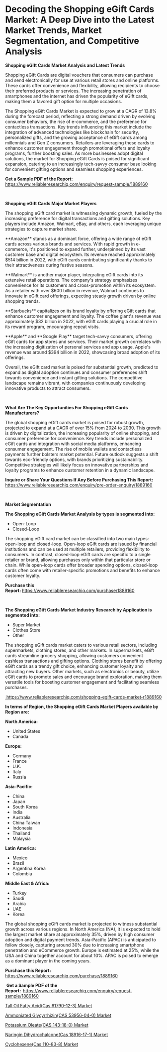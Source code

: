 <p><h1>Decoding the Shopping eGift Cards Market: A Deep Dive into the Latest Market Trends, Market Segmentation, and Competitive Analysis</h1></p><p><strong>Shopping eGift Cards Market Analysis and Latest Trends</strong></p>
<p><p>Shopping eGift Cards are digital vouchers that consumers can purchase and send electronically for use at various retail stores and online platforms. These cards offer convenience and flexibility, allowing recipients to choose their preferred products or services. The increasing penetration of smartphones and the internet has driven the popularity of eGift cards, making them a favored gift option for multiple occasions.</p><p>The Shopping eGift Cards Market is expected to grow at a CAGR of 13.8% during the forecast period, reflecting a strong demand driven by evolving consumer behaviors, the rise of e-commerce, and the preference for contactless transactions. Key trends influencing this market include the integration of advanced technologies like blockchain for security, personalized gifts, and the growing acceptance of eGift cards among millennials and Gen Z consumers. Retailers are leveraging these cards to enhance customer engagement through promotional offers and loyalty programs, further boosting sales. As more businesses adopt digital solutions, the market for Shopping eGift Cards is poised for significant expansion, catering to an increasingly tech-savvy consumer base looking for convenient gifting options and seamless shopping experiences.</p></p>
<p><strong>Get a Sample PDF of the Report:&nbsp;</strong> <a href="https://www.reliableresearchiq.com/enquiry/request-sample/1889160?utm_campaign=1804&utm_medium=2&utm_source=Github&utm_content=ia&utm_term=24102024&utm_id=shopping-egift-cards">https://www.reliableresearchiq.com/enquiry/request-sample/1889160</a></p>
<p>&nbsp;</p>
<p><strong>Shopping eGift Cards Major Market Players</strong></p>
<p><p>The shopping eGift card market is witnessing dynamic growth, fueled by the increasing preference for digital transactions and gifting solutions. Key players include Amazon, Walmart, eBay, and others, each leveraging unique strategies to capture market share.</p><p>**Amazon** stands as a dominant force, offering a wide range of eGift cards across various brands and services. With rapid growth in e-commerce, it's positioned to expand further, underpinned by its vast customer base and digital ecosystem. Its revenue reached approximately $514 billion in 2022, with eGift cards contributing significantly thanks to their attractiveness during festive seasons.</p><p>**Walmart** is another major player, integrating eGift cards into its extensive retail operations. The company's strategy emphasizes convenience for its customers and cross-promotion within its ecosystem. As a retailer with over $600 billion in revenue, Walmart continues to innovate in eGift card offerings, expecting steady growth driven by online shopping trends.</p><p>**Starbucks** capitalizes on its brand loyalty by offering eGift cards that enhance customer engagement and loyalty. The coffee giant's revenue was approximately $32 billion in 2022, with eGift cards playing a crucial role in its reward program, encouraging repeat visits.</p><p>**Apple** and **Google Play** target tech-savvy consumers, offering eGift cards for app stores and services. Their market growth correlates with the increasing digitization of personal services and app usage. Apple's revenue was around $394 billion in 2022, showcasing broad adoption of its offerings.</p><p>Overall, the eGift card market is poised for substantial growth, predicted to expand as digital adoption continues and consumer preferences shift towards convenience and instant gifting solutions. The competitive landscape remains vibrant, with companies continuously developing innovative products to attract consumers.</p></p>
<p>&nbsp;</p>
<p><strong>What Are The Key Opportunities For Shopping eGift Cards Manufacturers?</strong></p>
<p><p>The global shopping eGift cards market is poised for robust growth, projected to expand at a CAGR of over 15% from 2024 to 2030. This growth is driven by digitalization, the increasing popularity of online shopping, and consumer preference for convenience. Key trends include personalized eGift cards and integration with social media platforms, enhancing consumer engagement. The rise of mobile wallets and contactless payments further bolsters market potential. Future outlook suggests a shift towards eco-friendly options, with brands prioritizing sustainability. Competitive strategies will likely focus on innovative partnerships and loyalty programs to enhance customer retention in a dynamic landscape.</p></p>
<p><strong>Inquire or Share Your Questions If Any Before Purchasing This Report:</strong> <a href="https://www.reliableresearchiq.com/enquiry/pre-order-enquiry/1889160?utm_campaign=1804&utm_medium=2&utm_source=Github&utm_content=ia&utm_term=24102024&utm_id=shopping-egift-cards">https://www.reliableresearchiq.com/enquiry/pre-order-enquiry/1889160</a></p>
<p>&nbsp;</p>
<p><strong>Market Segmentation</strong></p>
<p><strong>The Shopping eGift Cards Market Analysis by types is segmented into:</strong></p>
<p><ul><li>Open-Loop</li><li>Closed-Loop</li></ul></p>
<p><p>The shopping eGift card market can be classified into two main types: open-loop and closed-loop. Open-loop eGift cards are issued by financial institutions and can be used at multiple retailers, providing flexibility to consumers. In contrast, closed-loop eGift cards are specific to a single retailer or brand, allowing purchases only within that particular store or chain. While open-loop cards offer broader spending options, closed-loop cards often come with retailer-specific promotions and benefits to enhance customer loyalty.</p></p>
<p><strong>Purchase this Report:&nbsp;</strong><a href="https://www.reliableresearchiq.com/purchase/1889160?utm_campaign=1804&utm_medium=2&utm_source=Github&utm_content=ia&utm_term=24102024&utm_id=shopping-egift-cards">https://www.reliableresearchiq.com/purchase/1889160</a></p>
<p>&nbsp;</p>
<p><strong>The Shopping eGift Cards Market Industry Research by Application is segmented into:</strong></p>
<p><ul><li>Super Market</li><li>Clothes Store</li><li>Other</li></ul></p>
<p><p>The shopping eGift cards market caters to various retail sectors, including supermarkets, clothing stores, and other markets. In supermarkets, eGift cards streamline grocery shopping, allowing customers convenient cashless transactions and gifting options. Clothing stores benefit by offering eGift cards as a trendy gift choice, enhancing customer loyalty and attracting new buyers. Other markets, such as electronics or beauty, utilize eGift cards to promote sales and encourage brand exploration, making them versatile tools for boosting customer engagement and facilitating seamless purchases.</p></p>
<p><a href="https://www.reliableresearchiq.com/shopping-egift-cards-market-r1889160?utm_campaign=1804&utm_medium=2&utm_source=Github&utm_content=ia&utm_term=24102024&utm_id=shopping-egift-cards">&nbsp;https://www.reliableresearchiq.com/shopping-egift-cards-market-r1889160</a></p>
<p><strong>In terms of Region, the Shopping eGift Cards Market Players available by Region are:</strong></p>
<p>
    <p> <strong> North America: </strong>
        <ul>
            <li>United States</li>
            <li>Canada</li>
        </ul>
        </p> 
    <p> <strong> Europe: </strong>
        <ul>
            <li>Germany</li>
            <li>France</li>
            <li>U.K.</li>
            <li>Italy</li>
            <li>Russia</li>
        </ul>
        </p> 
    <p> <strong> Asia-Pacific: </strong>
        <ul>
            <li>China</li>
            <li>Japan</li>
            <li>South Korea</li>
            <li>India</li>
            <li>Australia</li>
            <li>China Taiwan</li>
            <li>Indonesia</li>
            <li>Thailand</li>
            <li>Malaysia</li>
        </ul>
        </p> 
    <p> <strong> Latin America: </strong>
        <ul>
            <li>Mexico</li>
            <li>Brazil</li>
            <li>Argentina Korea</li>
            <li>Colombia</li>
        </ul>
        </p> 
    <p> <strong> Middle East & Africa: </strong>
        <ul>
            <li>Turkey</li>
            <li>Saudi</li>
            <li>Arabia</li>
            <li>UAE</li>
            <li>Korea</li>
        </ul>
    </p>
    </p>
<p><p>The global shopping eGift cards market is projected to witness substantial growth across various regions. In North America (NA), it is expected to hold the largest market share at approximately 35%, driven by high consumer adoption and digital payment trends. Asia-Pacific (APAC) is anticipated to follow closely, capturing around 30% due to increasing smartphone penetration and eCommerce growth. Europe is estimated at 25%, while the USA and China together account for about 10%. APAC is poised to emerge as a dominant player in the coming years.</p></p>
<p><strong>Purchase this Report: </strong><a href="https://www.reliableresearchiq.com/purchase/1889160?utm_campaign=1804&utm_medium=2&utm_source=Github&utm_content=ia&utm_term=24102024&utm_id=shopping-egift-cards">https://www.reliableresearchiq.com/purchase/1889160</a></p>
<p>&nbsp;<strong>Get a Sample PDF of the Report:&nbsp;&nbsp;</strong><a href="https://www.reliableresearchiq.com/enquiry/request-sample/1889160?utm_campaign=1804&utm_medium=2&utm_source=Github&utm_content=ia&utm_term=24102024&utm_id=shopping-egift-cards">https://www.reliableresearchiq.com/enquiry/request-sample/1889160</a></p>
<p><strong></strong></p>
<p><p><a href="https://www.linkedin.com/pulse/global-perspectives-tall-oil-fatty-acidcas-61790-12-3-ohiqe?utm_campaign=1804&utm_medium=2&utm_source=Github&utm_content=ia&utm_term=24102024&utm_id=shopping-egift-cards">Tall Oil Fatty Acid(Cas 61790-12-3) Market</a></p><p><a href="https://www.linkedin.com/pulse/navigating-ammoniated-glycyrrhizincas-53956-04-0-market-moete?utm_campaign=1804&utm_medium=2&utm_source=Github&utm_content=ia&utm_term=24102024&utm_id=shopping-egift-cards">Ammoniated Glycyrrhizin(CAS 53956-04-0) Market</a></p><p><a href="https://www.linkedin.com/pulse/mapping-potassium-oleatecas-143-18-0-market-trends-challenges-bg3se?utm_campaign=1804&utm_medium=2&utm_source=Github&utm_content=ia&utm_term=24102024&utm_id=shopping-egift-cards">Potassium Oleate(CAS 143-18-0) Market</a></p><p><a href="https://www.linkedin.com/pulse/naringin-dihydrochalconecas-18916-17-1-market-refracting-656ce?utm_campaign=1804&utm_medium=2&utm_source=Github&utm_content=ia&utm_term=24102024&utm_id=shopping-egift-cards">Naringin Dihydrochalcone(Cas 18916-17-1) Market</a></p><p><a href="https://www.linkedin.com/pulse/future-ready-strategic-insights-global-cyclohexenecas-xcw6e?utm_campaign=1804&utm_medium=2&utm_source=Github&utm_content=ia&utm_term=24102024&utm_id=shopping-egift-cards">Cyclohexene(Cas 110-83-8) Market</a></p></p>